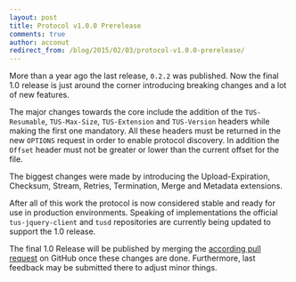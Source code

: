 ```yaml
---
layout: post
title: Protocol v1.0.0 Prerelease
comments: true
author: acconut
redirect_from: /blog/2015/02/03/protocol-v1.0.0-prerelease/
---
```


More than a year ago the last release, `0.2.2` was published. Now the final 1.0
release is just around the corner introducing breaking changes and a lot of new
features.

<!--more-->

The major changes towards the core include the addition of the `TUS-Resumable`,
`TUS-Max-Size`, `TUS-Extension` and `TUS-Version` headers while making the first
one mandatory. All these headers must be returned in the new `OPTIONS` request
in order to enable protocol discovery. In addition the `Offset` header must not
be greater or lower than the current offset for the file.

The biggest changes were made by introducing the Upload-Expiration,  Checksum,
Stream, Retries, Termination, Merge and Metadata extensions.

After all of this work the protocol is now considered stable and ready for use
in production environments. Speaking of implementations the official
`tus-jquery-client` and
`tusd` repositories are currently being
updated to support the 1.0 release.

The final 1.0 Release will be published by merging the
[according pull request](https://github.com/tus/tus-resumable-upload-protocol/pull/57)
on GitHub once these changes are done. Furthermore, last feedback may be
submitted there to adjust minor things.
